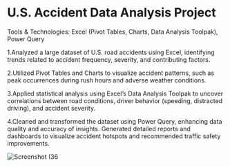 # U.S. Accident Data Analysis Project

Tools & Technologies: Excel (Pivot Tables, Charts, Data Analysis Toolpak), Power Query

1.Analyzed a large dataset of U.S. road accidents using Excel, identifying trends related to accident frequency, severity, and contributing factors.

2.Utilized Pivot Tables and Charts to visualize accident patterns, such as peak occurrences during rush hours and adverse weather conditions.

3.Applied statistical analysis using Excel’s Data Analysis Toolpak to uncover correlations between road conditions, driver behavior (speeding, distracted driving), and accident severity.

4.Cleaned and transformed the dataset using Power Query, enhancing data quality and accuracy of insights.
Generated detailed reports and dashboards to visualize accident hotspots and recommended traffic safety improvements.

![Screenshot (36](https://github.com/user-attachments/assets/1fd3c5b4-a3df-4c65-b760-de0dba651270)
